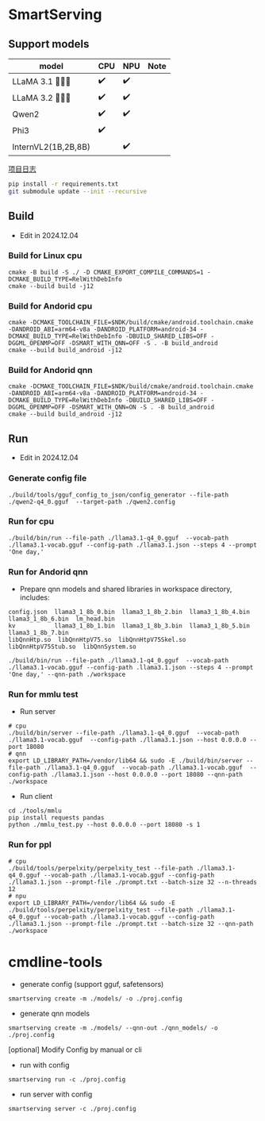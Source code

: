 # SmartServing

## Support models
| model    | CPU      | NPU      |Note      |
|----------|----------|----------|----------|
| LLaMA 3.1 🦙🦙🦙  | ✔️    | ✔️    |    |
| LLaMA 3.2 🦙🦙🦙  | ✔️    | ✔️    |   |
| Qwen2  | ✔️    | ✔️    |    |
| Phi3  | ✔️    |     |    |
| InternVL2(1B,2B,8B) |     |✔️    |    |


[项目日志](https://ipads.se.sjtu.edu.cn:1312/smartserving/smartserving/-/wikis/%E9%A1%B9%E7%9B%AE%E6%97%A5%E5%BF%97)



```bash
pip install -r requirements.txt
git submodule update --init --recursive
```

## Build
- Edit in 2024.12.04

### Build for Linux cpu 
```
cmake -B build -S ./ -D CMAKE_EXPORT_COMPILE_COMMANDS=1 -DCMAKE_BUILD_TYPE=RelWithDebInfo
cmake --build build -j12
```

### Build for Andorid cpu
```
cmake -DCMAKE_TOOLCHAIN_FILE=$NDK/build/cmake/android.toolchain.cmake -DANDROID_ABI=arm64-v8a -DANDROID_PLATFORM=android-34 -DCMAKE_BUILD_TYPE=RelWithDebInfo -DBUILD_SHARED_LIBS=OFF -DGGML_OPENMP=OFF -DSMART_WITH_QNN=OFF -S . -B build_android
cmake --build build_android -j12
```

### Build for Andorid qnn
```
cmake -DCMAKE_TOOLCHAIN_FILE=$NDK/build/cmake/android.toolchain.cmake -DANDROID_ABI=arm64-v8a -DANDROID_PLATFORM=android-34 -DCMAKE_BUILD_TYPE=RelWithDebInfo -DBUILD_SHARED_LIBS=OFF -DGGML_OPENMP=OFF -DSMART_WITH_QNN=ON -S . -B build_android
cmake --build build_android -j12
```

## Run
- Edit in 2024.12.04

### Generate config file
```
./build/tools/gguf_config_to_json/config_generator --file-path ./qwen2-q4_0.gguf  --target-path ./qwen2.config
```

### Run for cpu
```
./build/bin/run --file-path ./llama3.1-q4_0.gguf  --vocab-path ./llama3.1-vocab.gguf --config-path ./llama3.1.json --steps 4 --prompt 'One day,'
```

### Run for Andorid qnn
- Prepare qnn models and shared libraries in workspace directory, includes:
```
config.json  llama3_1_8b_0.bin  llama3_1_8b_2.bin  llama3_1_8b_4.bin  llama3_1_8b_6.bin  lm_head.bin
kv           llama3_1_8b_1.bin  llama3_1_8b_3.bin  llama3_1_8b_5.bin  llama3_1_8b_7.bin
libQnnHtp.so  libQnnHtpV75.so  libQnnHtpV75Skel.so  libQnnHtpV75Stub.so  libQnnSystem.so
```
```
./build/bin/run --file-path ./llama3.1-q4_0.gguf  --vocab-path ./llama3.1-vocab.gguf --config-path .llama3.1.json --steps 4 --prompt 'One day,' --qnn-path ./workspace
```

### Run for mmlu test
- Run server
```
# cpu
./build/bin/server --file-path ./llama3.1-q4_0.gguf  --vocab-path ./llama3.1-vocab.gguf  --config-path ./llama3.1.json --host 0.0.0.0 --port 18080
# qnn
export LD_LIBRARY_PATH=/vendor/lib64 && sudo -E ./build/bin/server --file-path ./llama3.1-q4_0.gguf  --vocab-path ./llama3.1-vocab.gguf  --config-path ./llama3.1.json --host 0.0.0.0 --port 18080 --qnn-path ./workspace
```
- Run client
```
cd ./tools/mmlu
pip install requests pandas
python ./mmlu_test.py --host 0.0.0.0 --port 18080 -s 1
```

### Run for ppl
```
# cpu
./build/tools/perpelxity/perpelxity_test --file-path ./llama3.1-q4_0.gguf --vocab-path ./llama3.1-vocab.gguf --config-path ./llama3.1.json --prompt-file ./prompt.txt --batch-size 32 --n-threads 12
# npu
export LD_LIBRARY_PATH=/vendor/lib64 && sudo -E ./build/tools/perpelxity/perpelxity_test --file-path ./llama3.1-q4_0.gguf --vocab-path ./llama3.1-vocab.gguf --config-path ./llama3.1.json --prompt-file ./prompt.txt --batch-size 32 --qnn-path ./workspace
```

# cmdline-tools
- generate config (support gguf, safetensors)
```
smartserving create -m ./models/ -o ./proj.config
```
- generate qnn models
```
smartserving create -m ./models/ --qnn-out ./qnn_models/ -o ./proj.config
```
[optional] Modify Config by manual or cli
- run with config
```
smartserving run -c ./proj.config
```
- run server with config
```
smartserving server -c ./proj.config
```